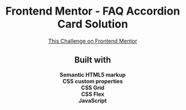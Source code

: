 <h1 align="center">Frontend Mentor - FAQ Accordion Card Solution</h1>

<div align="center"><a href="https://www.frontendmentor.io/challenges/faq-accordion-card-XlyjD0Oam">This Challenge on Frontend Mentor</a></div>

<h2 align="center">Built with</h2>

<div align="center"><b>Semantic HTML5 markup</b></div>
<div align="center"><b>CSS custom properties</b></div>
<div align="center"><b>CSS Grid</b></div>
<div align="center"><b>CSS Flex</b></div>
<div align="center"><b>JavaScript</b></div>